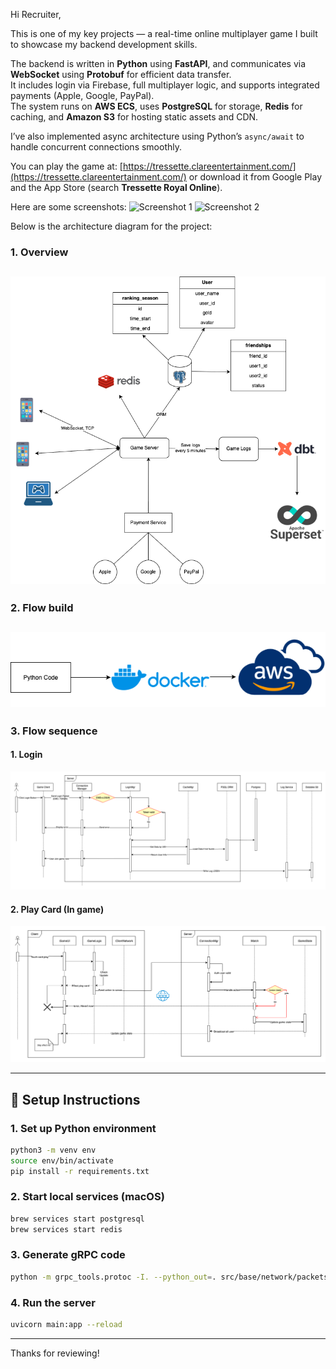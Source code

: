 Hi Recruiter,

This is one of my key projects — a real-time online multiplayer game I built to showcase my backend development skills.

The backend is written in **Python** using **FastAPI**, and communicates via **WebSocket** using **Protobuf** for efficient data transfer.  
It includes login via Firebase, full multiplayer logic, and supports integrated payments (Apple, Google, PayPal).  
The system runs on **AWS ECS**, uses **PostgreSQL** for storage, **Redis** for caching, and **Amazon S3** for hosting static assets and CDN.

I’ve also implemented async architecture using Python’s `async/await` to handle concurrent connections smoothly.


You can play the game at: [https://tressette.clareentertainment.com/](https://tressette.clareentertainment.com/)
or download it from Google Play and the App Store (search **Tressette Royal Online**).

Here are some screenshots:
![Screenshot 1](assets/game_screen1.png)
![Screenshot 2](assets/game_screen2.png)



Below is the architecture diagram for the project:
### 1. Overview
![Tressette Architecture](assets/overview_architecture.png)
---
### 2. Flow build
![Deploy AWS](assets/flow-build.png)
---
### 3. Flow sequence

#### 1. Login
![Sample Flow Login](assets/flow-login.drawio.png)

#### 2. Play Card (In game)
![Play Card Flow](assets/flow-play-action.drawio.png)

---

## 🚀 Setup Instructions

### 1. Set up Python environment
```bash
python3 -m venv env
source env/bin/activate
pip install -r requirements.txt
````

### 2. Start local services (macOS)

```bash
brew services start postgresql
brew services start redis
```

### 3. Generate gRPC code

```bash
python -m grpc_tools.protoc -I. --python_out=. src/base/network/packets/packet.proto
```

### 4. Run the server

```bash
uvicorn main:app --reload
```

---

Thanks for reviewing!


